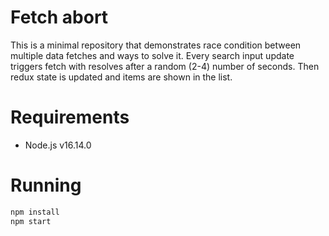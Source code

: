 # Fetch abort
This is a minimal repository that demonstrates race condition between multiple data fetches and ways to solve it. Every search input update triggers fetch with resolves after a random (2-4) number of seconds. Then redux state is updated and items are shown in the list.

# Requirements
- Node.js v16.14.0

# Running
```bash
npm install
npm start
```